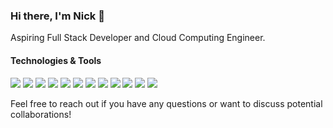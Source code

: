 ### Hi there, I'm Nick 👋

Aspiring Full Stack Developer and Cloud Computing Engineer.

#### Technologies & Tools
![](https://img.shields.io/badge/Code-JavaScript-yellow)
![](https://img.shields.io/badge/Code-TypeScript-blue)
![](https://img.shields.io/badge/Web-React-blue)
![](https://img.shields.io/badge/Server-Node.js-green)
![](https://img.shields.io/badge/Style-CSS/SASS-pink)
![](https://img.shields.io/badge/DB-MySQL-blue)
![](https://img.shields.io/badge/DB-MongoDB-green)
![](https://img.shields.io/badge/Cloud-Azure-blue)
![](https://img.shields.io/badge/DevOps-Docker-blue)
![](https://img.shields.io/badge/VCS-GitHub-lightgrey)
![](https://img.shields.io/badge/CI/CD-GitHub_Actions-yellowgreen)
![](https://img.shields.io/badge/Test-Jest-red)

Feel free to reach out if you have any questions or want to discuss potential collaborations!


<!---
nineteen17/nineteen17 is a ✨ special ✨ repository because its `README.md` (this file) appears on your GitHub profile.
You can click the Preview link to take a look at your changes.
--->  
